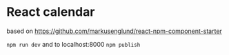 # React calendar
based on https://github.com/markusenglund/react-npm-component-starter

`npm run dev` and to localhost:8000
`npm publish`